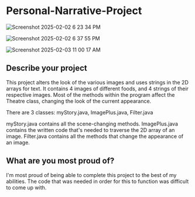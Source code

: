 # Personal-Narrative-Project

![Screenshot 2025-02-02 6 23 34 PM](https://github.com/user-attachments/assets/a955d477-0a82-41d6-973e-4d9110f84ae7)

![Screenshot 2025-02-02 6 37 55 PM](https://github.com/user-attachments/assets/5397ccc9-c994-4242-9068-ce38e2004d12)

![Screenshot 2025-02-03 11 00 17 AM](https://github.com/user-attachments/assets/b2c4fbda-8853-408b-a7ca-6e2cc9fee5f6)



## Describe your project

This project alters the look of the various images and uses strings in the 2D arrays for text. It contains 4 images of different foods, and 4 strings of their respective images. Most of the methods within the program affect the Theatre class, changing the look of the current appearance. 

There are 3 classes: myStory.java, ImagePlus.java, Filter.java

myStory.java contains all the scene-changing methods. 
ImagePlus.java contains the written code that's needed to traverse the 2D array of an image.
Filter.java contains all the methods that change the appearance of an image. 

## What are you most proud of?

I'm most proud of being able to complete this project to the best of my abilities. The code that was needed in order for this to function was difficult to come up with. 
